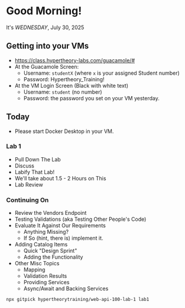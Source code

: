 # Good Morning!

It's *WEDNESDAY*, July 30, 2025

## Getting into your VMs

- https://class.hypertheory-labs.com/guacamole/#
- At the Guacamole Screen:
    - Username: `studentX` (where `x` is your assigned Student number)
    - Password: Hypertheory_Training!
- At the VM Login Screen (Black with white text)
    - Username: `student` (no number)
    - Password: the password you set on your VM yesterday.

## Today

- Please start Docker Desktop in your VM.


### Lab 1

- Pull Down The Lab
- Discuss
- Labify That Lab!
- We'll take about 1.5 - 2 Hours on This
- Lab Review

### Continuing On

- Review the Vendors Endpoint
- Testing Validations (aka Testing Other People's Code)
- Evaluate It Against Our Requirements
    - Anything Missing?
    - If So (hint, there is) implement it.
- Adding Catalog Items
    - Quick "Design Sprint"
    - Adding the Functionality
- Other Misc Topics
    - Mapping
    - Validation Results
    - Providing Services
    - Async/Await and Backing Services




```sh
npx gitpick hypertheorytraining/web-api-100-lab-1 lab1
```
